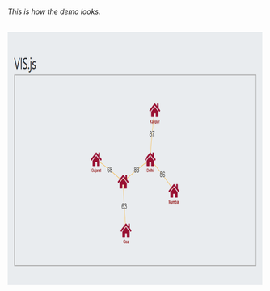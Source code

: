 ###### This is how the demo looks.
<img src="demoFile.PNG" alt="Trulli" width="700" height="500"><br><br><br>
